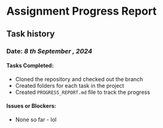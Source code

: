 # Assignment Progress Report

## Task history

### **Date:** _8 th September , 2024_

#### Tasks Completed:
- Cloned the repository and checked out the branch
- Created folders for each task in the project
- Created `PROGRESS_REPORT.md` file to track the progress

#### Issues or Blockers:
- None so far - lol

